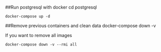 ##Run postgresql with docker
    cd postgresql

    docker-compose up -d

##Remove previous containers and clean data
    docker-compose down -v

If you want to remove all images

    docker-compose down -v --rmi all

